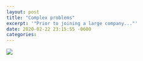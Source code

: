 ```yaml
---
layout: post
title: "Complex problems"
excerpt: '"Prior to joining a large company..."'
date: 2020-02-22 23:15:55 -0600
categories: 
---
```


[![]({{site.baseurl}}/assets/2020/02/EQHMAYXWkAUAJqD.png)](https://twitter.com/cameronmoll/status/1225485299691741186)
